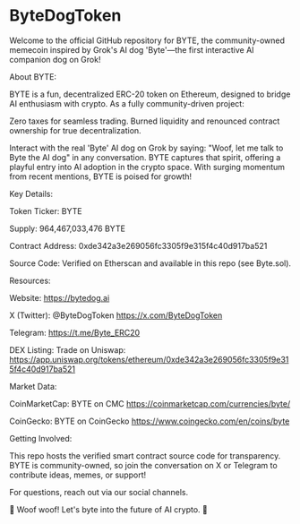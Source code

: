 # ByteDogToken
Welcome to the official GitHub repository for BYTE, the community-owned memecoin inspired by Grok's AI dog 'Byte'—the first interactive AI companion dog on Grok!



About BYTE:

BYTE is a fun, decentralized ERC-20 token on Ethereum, designed to bridge AI enthusiasm with crypto. As a fully community-driven project:

Zero taxes for seamless trading.
Burned liquidity and renounced contract ownership for true decentralization.

Interact with the real 'Byte' AI dog on Grok by saying: "Woof, let me talk to Byte the AI dog" in any conversation. BYTE captures that spirit, offering a playful entry into AI adoption in the crypto space. With surging momentum from recent mentions, BYTE is poised for growth!



Key Details:

Token Ticker: BYTE

Supply: 964,467,033,476 BYTE

Contract Address: 0xde342a3e269056fc3305f9e315f4c40d917ba521

Source Code: Verified on Etherscan and available in this repo (see Byte.sol).



Resources:

Website: https://bytedog.ai

X (Twitter): @ByteDogToken https://x.com/ByteDogToken

Telegram: https://t.me/Byte_ERC20

DEX Listing: Trade on Uniswap: https://app.uniswap.org/tokens/ethereum/0xde342a3e269056fc3305f9e315f4c40d917ba521



Market Data:

CoinMarketCap: BYTE on CMC https://coinmarketcap.com/currencies/byte/

CoinGecko: BYTE on CoinGecko https://www.coingecko.com/en/coins/byte



Getting Involved:

This repo hosts the verified smart contract source code for transparency. BYTE is community-owned, so join the conversation on X or Telegram to contribute ideas, memes, or support!

For questions, reach out via our social channels.

🚀 Woof woof! Let's byte into the future of AI crypto. 🚀
